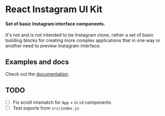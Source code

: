 # React Instagram UI Kit

#### Set of basic Instagram interface components.

It's not and is not intended to be Instagram clone, rather a set of basic building blocks for creating more complex applications that in one way or another need to preview Instagram interface.

## Examples and docs

Check out the [documentation](https://tfiechowski.github.io/react-instagram-ui-kit/).

## TODO

- [ ] Fix scroll mismatch for `App` + `Grid` components
- [ ] Test exports from `src/index.js`
